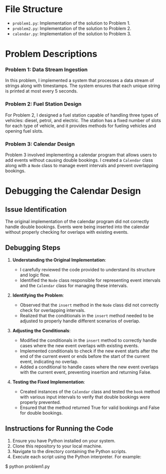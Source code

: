 

# File Structure

- `problem1.py`: Implementation of the solution to Problem 1.
- `problem2.py`: Implementation of the solution to Problem 2.
- `calendar.py`: Implementation of the solution to Problem 3.

# Problem Descriptions

### Problem 1: Data Stream Ingestion
In this problem, I implemented a system that processes a data stream of strings along with timestamps. The system ensures that each unique string is printed at most every 5 seconds.

### Problem 2: Fuel Station Design
For Problem 2, I designed a fuel station capable of handling three types of vehicles: diesel, petrol, and electric. The station has a fixed number of slots for each type of vehicle, and it provides methods for fueling vehicles and opening fuel slots.

### Problem 3: Calendar Design
Problem 3 involved implementing a calendar program that allows users to add events without causing double bookings. I created a `Calendar` class along with a `Node` class to manage event intervals and prevent overlapping bookings.

# Debugging the Calendar Design

## Issue Identification
The original implementation of the calendar program did not correctly handle double bookings. Events were being inserted into the calendar without properly checking for overlaps with existing events.

## Debugging Steps
1. **Understanding the Original Implementation**:
   - I carefully reviewed the code provided to understand its structure and logic flow.
   - Identified the `Node` class responsible for representing event intervals and the `Calendar` class for managing these intervals.

2. **Identifying the Problem**:
   - Observed that the `insert` method in the `Node` class did not correctly check for overlapping intervals.
   - Realized that the conditionals in the `insert` method needed to be adjusted to properly handle different scenarios of overlap.

3. **Adjusting the Conditionals**:
   - Modified the conditionals in the `insert` method to correctly handle cases where the new event overlaps with existing events.
   - Implemented conditionals to check if the new event starts after the end of the current event or ends before the start of the current event, indicating no overlap.
   - Added a conditional to handle cases where the new event overlaps with the current event, preventing insertion and returning False.

4. **Testing the Fixed Implementation**:
   - Created instances of the `Calendar` class and tested the `book` method with various input intervals to verify that double bookings were properly prevented.
   - Ensured that the method returned True for valid bookings and False for double bookings.


## Instructions for Running the Code

1. Ensure you have Python installed on your system.
2. Clone this repository to your local machine.
3. Navigate to the directory containing the Python scripts.
4. Execute each script using the Python interpreter. For example:

$ python problem1.py
